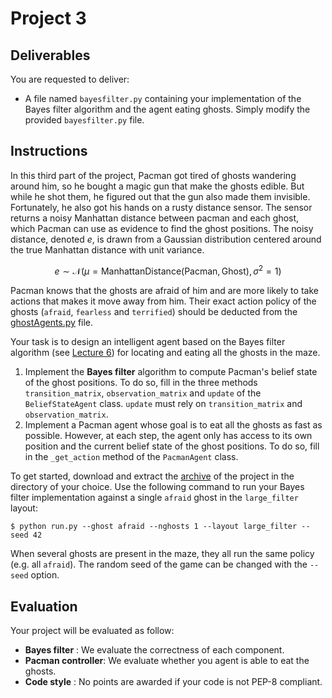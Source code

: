 # Project 3

## Deliverables

You are requested to deliver:
- A file named `bayesfilter.py` containing your implementation of the Bayes filter algorithm and the agent eating ghosts. Simply modify the provided `bayesfilter.py` file.

## Instructions

In this third part of the project, Pacman got tired of ghosts wandering around him, so he bought a magic gun that make the ghosts edible. But while he shot them, he figured out that the gun also made them invisible. Fortunately, he also got his hands on a rusty distance sensor. The sensor returns a noisy Manhattan distance between pacman and each ghost, which Pacman can use as evidence to find the ghost positions. The noisy distance, denoted $e$, is drawn from a Gaussian distribution centered around the true Manhattan distance with unit variance.

$$e \sim \mathcal{N}(\mu=\text{ManhattanDistance}(\text{Pacman}, \text{Ghost}), \sigma^2=1)$$

Pacman knows that the ghosts are afraid of him and are more likely to take actions that makes it move away from him. Their exact action policy of the ghosts (`afraid`, `fearless` and `terrified`) should be deducted from the [ghostAgents.py](pacman_module/ghostAgents.py) file.

Your task is to design an intelligent agent based on the Bayes filter algorithm (see [Lecture 6](https://glouppe.github.io/info8006-introduction-to-ai/?p=lecture6.md)) for locating and eating all the ghosts in the maze.

1. Implement the **Bayes filter** algorithm to compute Pacman's belief state of the ghost positions. To do so, fill in the three methods `transition_matrix`, `observation_matrix` and `update` of the `BeliefStateAgent` class. `update` must rely on `transition_matrix` and `observation_matrix`.
2. Implement a Pacman agent whose goal is to eat all the ghosts as fast as possible. However, at each step, the agent only has access to its own position and the current belief state of the ghost positions. To do so, fill in the `_get_action` method of the `PacmanAgent` class.

To get started, download and extract the [archive](../project3.zip?raw=true) of the project in the directory of your choice. Use the following command to run your Bayes filter implementation against a single `afraid` ghost in the `large_filter` layout:
```console
$ python run.py --ghost afraid --nghosts 1 --layout large_filter --seed 42
```
When several ghosts are present in the maze, they all run the same policy (e.g. all `afraid`). The random seed of the game can be changed with the `--seed` option.

## Evaluation

Your project will be evaluated as follow:

- **Bayes filter** : We evaluate the correctness of each component.
- **Pacman controller**: We evaluate whether you agent is able to eat the ghosts.
- **Code style** : No points are awarded if your code is not PEP-8 compliant.
